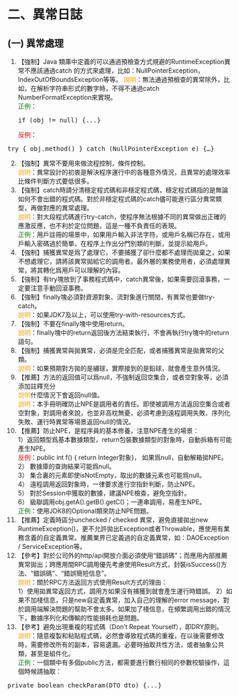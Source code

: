 # 二、異常日誌 
## (一) 異常處理 
1. 【強制】Java 類庫中定義的可以通過預檢查方式規避的RuntimeException異常不應該通過catch 的方式來處理，比如：NullPointerException，IndexOutOfBoundsException等等。 
<span style="color:orange">說明</span>：無法通過預檢查的異常除外，比如，在解析字符串形式的數字時，不得不通過catch NumberFormatException來實現。 <br><span style="color:green">正例</span>：<pre>if (obj != null) {...} </pre>
<span style="color:red">反例</span>：
<pre>try { obj.method() } catch (NullPointerException e) {…}</pre>
2. 【強制】異常不要用來做流程控制，條件控制。 
<br><span style="color:orange">說明</span>：異常設計的初衷是解決程序運行中的各種意外情況，且異常的處理效率比條件判斷方式要低很多。 
3. 【強制】catch時請分清穩定程式碼和非穩定程式碼，穩定程式碼指的是無論如何不會出錯的程式碼。對於非穩定程式碼的catch儘可能進行區分異常類型，再做對應的異常處理。 
<br><span style="color:orange">說明</span>：對大段程式碼進行try-catch，使程序無法根據不同的異常做出正確的應激反應，也不利於定位問題，這是一種不負責任的表現。 
<br><span style="color:green">正例</span>：用戶註冊的場景中，如果用戶輸入非法字符，或用戶名稱已存在，或用戶輸入密碼過於簡單，在程序上作出分門別類的判斷，並提示給用戶。 
4. 【強制】捕獲異常是爲了處理它，不要捕獲了卻什麼都不處理而拋棄之，如果不想處理它，請將該異常拋給它的調用者。最外層的業務使用者，必須處理異常，將其轉化爲用戶可以理解的內容。 
5. 【強制】有try塊放到了事務程式碼中，catch異常後，如果需要回滾事務，一定要注意手動回滾事務。 
6. 【強制】finally塊必須對資源對象、流對象進行關閉，有異常也要做try-catch。 
<br><span style="color:orange">說明</span>：如果JDK7及以上，可以使用try-with-resources方式。 
7. 【強制】不要在finally塊中使用return。 
<br><span style="color:orange">說明</span>：finally塊中的return返回後方法結束執行，不會再執行try塊中的return語句。 
8. 【強制】捕獲異常與拋異常，必須是完全匹配，或者捕獲異常是拋異常的父類。 
<br><span style="color:orange">說明</span>：如果預期對方拋的是繡球，實際接到的是鉛球，就會產生意外情況。 
9. 【推薦】方法的返回值可以爲null，不強制返回空集合，或者空對象等，必須添加註釋充分
<br><span style="color:orange">說明</span>什麼情況下會返回null值。 <br><span style="color:orange">說明</span>：本手冊明確防止NPE是調用者的責任。即使被調用方法返回空集合或者空對象，對調用者來說，也並非高枕無憂，必須考慮到遠程調用失敗、序列化失敗、運行時異常等場景返回null的情況。 
10. 【推薦】防止NPE，是程序員的基本修養，注意NPE產生的場景：  
1）返回類型爲基本數據類型，return包裝數據類型的對象時，自動拆箱有可能產生NPE。     
<span style="color:red">反例</span>：public int f() { return Integer對象}， 如果爲null，自動解箱拋NPE。  
2） 數據庫的查詢結果可能爲null。  
3） 集合裏的元素即使isNotEmpty，取出的數據元素也可能爲null。  
4） 遠程調用返回對象時，一律要求進行空指針判斷，防止NPE。  
5） 對於Session中獲取的數據，建議NPE檢查，避免空指針。  
6） 級聯調用obj.getA().getB().getC()；一連串調用，易產生NPE。 
<br><span style="color:green">正例</span>：使用JDK8的Optional類來防止NPE問題。 
11. 【推薦】定義時區分unchecked / checked 異常，避免直接拋出new RuntimeException()，更不允許拋出Exception或者Throwable，應使用有業務含義的自定義異常。推薦業界已定義過的自定義異常，如：DAOException / ServiceException等。 
12. 【參考】對於公司外的http/api開放介面必須使用“錯誤碼”；而應用內部推薦異常拋出；跨應用間RPC調用優先考慮使用Result方式，封裝isSuccess()方法、“錯誤碼”、“錯誤簡短信息”。 
<br><span style="color:orange">說明</span>：關於RPC方法返回方式使用Result方式的理由：
 <br>1）使用拋異常返回方式，調用方如果沒有捕獲到就會產生運行時錯誤。
 2）如果不加棧信息，只是new自定義異常，加入自己的理解的error message，對於調用端解決問題的幫助不會太多。如果加了棧信息，在頻繁調用出錯的情況下，數據序列化和傳輸的性能損耗也是問題。 
13. 【參考】避免出現重複的程式碼（Don’t Repeat Yourself），即DRY原則。 
 <br><span style="color:orange">說明</span>：隨意複製和粘貼程式碼，必然會導致程式碼的重複，在以後需要修改時，需要修改所有的副本，容易遺漏。必要時抽取共性方法，或者抽象公共類，甚至是組件化。 <br><span style="color:green">正例</span>：一個類中有多個public方法，都需要進行數行相同的參數校驗操作，這個時候請抽取： 
 <pre>private boolean checkParam(DTO dto) {...}</pre>